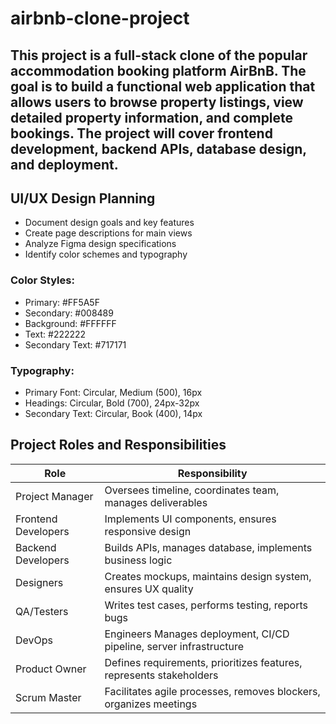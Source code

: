 # airbnb-clone-project
## This project is a full-stack clone of the popular accommodation booking platform AirBnB. The goal is to build a functional web application that allows users to browse property listings, view detailed property information, and complete bookings. The project will cover frontend development, backend APIs, database design, and deployment.
## UI/UX Design Planning
- Document design goals and key features
- Create page descriptions for main views
- Analyze Figma design specifications
- Identify color schemes and typography
### Color Styles:
- Primary: #FF5A5F
- Secondary: #008489
- Background: #FFFFFF
- Text: #222222
- Secondary Text: #717171
### Typography:
- Primary Font: Circular, Medium (500), 16px
- Headings: Circular, Bold (700), 24px-32px
- Secondary Text: Circular, Book (400), 14px

## Project Roles and Responsibilities

| Role | Responsibility | 
| --- | --- | 
| Project Manager | Oversees timeline, coordinates team, manages deliverables |
| Frontend Developers |	Implements UI components, ensures responsive design |
| Backend Developers |	Builds APIs, manages database, implements business logic |
| Designers|	Creates mockups, maintains design system, ensures UX quality |
| QA/Testers |	Writes test cases, performs testing, reports bugs|
| DevOps | Engineers	Manages deployment, CI/CD pipeline, server infrastructure |
| Product Owner |	Defines requirements, prioritizes features, represents stakeholders |
| Scrum Master |	Facilitates agile processes, removes blockers, organizes meetings |
